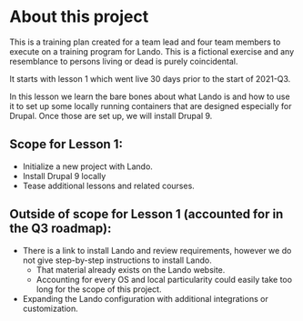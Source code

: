 # About this project
This is a training plan created for a team lead and four team members to execute on a training program for Lando. This is a fictional exercise and any resemblance to persons living or dead is purely coincidental.

It starts with lesson 1 which went live 30 days prior to the start of 2021-Q3.

In this lesson we learn the bare bones about what Lando is and how to use it to set up some locally running containers that are designed especially for Drupal. Once those are set up, we will install Drupal 9.

## Scope for Lesson 1:
 - Initialize a new project with Lando.
 - Install Drupal 9 locally
 - Tease additional lessons and related courses.

## Outside of scope for Lesson 1 (accounted for in the Q3 roadmap):
 - There is a link to install Lando and review requirements, however we do not give step-by-step instructions to install Lando.
    - That material already exists on the Lando website.
    - Accounting for every OS and local particularity could easily take too long for the scope of this project.
 - Expanding the Lando configuration with additional integrations or customization.